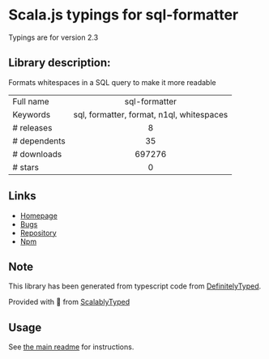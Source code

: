 
# Scala.js typings for sql-formatter

Typings are for version 2.3

## Library description:
Formats whitespaces in a SQL query to make it more readable

|                    |                 |
| ------------------ | :-------------: |
| Full name          | sql-formatter |
| Keywords           | sql, formatter, format, n1ql, whitespaces |
| # releases         | 8 |
| # dependents       | 35 |
| # downloads        | 697276 |
| # stars            | 0 |

## Links
- [Homepage](https://github.com/zeroturnaround/sql-formatter#readme)
- [Bugs](https://github.com/zeroturnaround/sql-formatter/issues)
- [Repository](https://github.com/zeroturnaround/sql-formatter)
- [Npm](https://www.npmjs.com/package/sql-formatter)
    


## Note
This library has been generated from typescript code from [DefinitelyTyped](https://definitelytyped.org).

Provided with :purple_heart: from [ScalablyTyped](https://github.com/oyvindberg/ScalablyTyped)

## Usage
See [the main readme](../../readme.md) for instructions.



